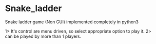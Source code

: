 # Snake_ladder
Snake ladder game (Non GUI) implemented completely in python3 

1> It's control are menu driven, so select appropriate option to play it.
2> can be played by more than 1 players.
